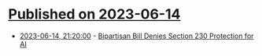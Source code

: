 # [Published on 2023-06-14](index.md)

* [2023-06-14, 21:20:00](https://news.slashdot.org/story/23/06/14/203255/bipartisan-bill-denies-section-230-protection-for-ai?utm_source=rss1.0mainlinkanon&utm_medium=feed) - [Bipartisan Bill Denies Section 230 Protection for AI](https://news.slashdot.org/story/23/06/14/203255/bipartisan-bill-denies-section-230-protection-for-ai?utm_source=rss1.0mainlinkanon&utm_medium=feed)
